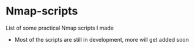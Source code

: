 # Nmap-scripts
List of some practical Nmap scripts I made

- Most of the scripts are still in development, more will get added soon
